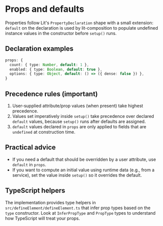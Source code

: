 # Props and defaults

Properties follow Lit's `PropertyDeclaration` shape with a small extension: `default` on the declaration is used by
lit-composition to populate undefined instance values in the constructor before `setup()` runs.

## Declaration examples

```ts
props: {
  count: { type: Number, default: 1 },
  enabled: { type: Boolean, default: true },
  options: { type: Object, default: () => ({ dense: false }) },
}
```

## Precedence rules (important)

1. User-supplied attribute/prop values (when present) take highest precedence.
2. Values set imperatively inside `setup()` take precedence over declared `default` values, because `setup()` runs after defaults are assigned.
3. `default` values declared in `props` are only applied to fields that are `undefined` at construction time.

## Practical advice

- If you need a default that should be overridden by a user attribute, use `default` in `props`.
- If you want to compute an initial value using runtime data (e.g., from a service), set the value inside `setup()` so
  it overrides the default.

## TypeScript helpers

The implementation provides type helpers in `src/defineElement/defineElement.ts` that infer prop types based on the
`type` constructor. Look at `InferPropType` and `PropType` types to understand how TypeScript will treat your props.

